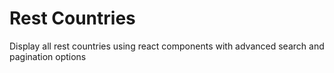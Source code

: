 # Rest Countries

Display all rest countries using react components with advanced search and pagination options